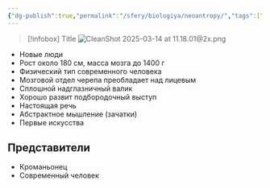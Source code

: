 ```yaml
---
{"dg-publish":true,"permalink":"/sfery/biologiya/neoantropy/","tags":["Эволюция"]}
---
```


> [!infobox] Title
>![CleanShot 2025-03-14 at 11.18.01@2x.png](/img/user/%D0%90%D1%80%D1%85%D0%B8%D0%B2/%D0%9A%D1%8D%D1%88/CleanShot%202025-03-14%20at%2011.18.01@2x.png)
- Новые люди 
- Рост около 180 см, масса мозга до 1400 г
- Физический тип современного человека 
- Мозговой отдел черепа преобладает над лицевым 
- Сплошной надглазничный валик 
- Хорошо развит подбородочный выступ 
- Настоящая речь 
- Абстрактное мышление (зачатки)
- Первые искусства
## Представители 
- Кроманьонец 
- Современный человек 